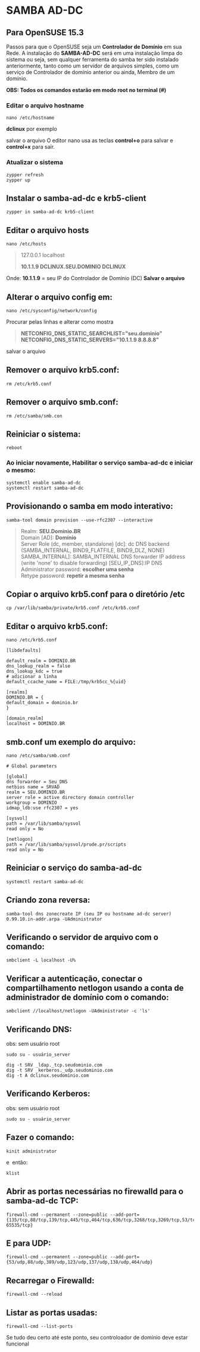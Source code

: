 # SAMBA AD-DC

## **Para OpenSUSE 15.3**

Passos para que o OpenSUSE seja um **Controlador de Domínio** em sua Rede. A instalação do **SAMBA-AD-DC** será em uma instalação limpa do sistema ou seja, sem qualquer ferramenta do samba ter sido instalado anteriormente, tanto como um servidor de arquivos simples,  como um serviço de Controlador de domínio anterior ou ainda, Membro de um domínio.  

**OBS: Todos os comandos estarão em modo root no terminal (#)**



### Editar o arquivo hostname

```
nano /etc/hostname 
```

**dclinux**
por exemplo

salvar o arquivo
O editor nano usa as teclas **control+o** para salvar e **control+x** para sair. 

### Atualizar o sistema

```
zypper refresh
zypper up
```

## Instalar o samba-ad-dc e krb5-client

```
zypper in samba-ad-dc krb5-client
```

## Editar o arquivo hosts

```
nano /etc/hosts
```

> 127.0.0.1 localhost
> 
> **10.1.1.9 DCLINUX.SEU.DOMINIO   DCLINUX**

Onde:
**10.1.1.9** = seu IP do Controlador de Domínio (DC)
**Salvar o arquivo**



## Alterar o arquivo config em:

```
nano /etc/sysconfig/network/config
```

Procurar pelas linhas e alterar como mostra

> **NETCONFIG_DNS_STATIC_SEARCHLIST="seu.dominio"  
> NETCONFIG_DNS_STATIC_SERVERS="10.1.1.9 8.8.8.8"**

salvar o arquivo



## Remover o arquivo krb5.conf:

```
rm /etc/krb5.conf
```

## Remover o arquivo smb.conf:

```
rm /etc/samba/smb.con
```

## Reiniciar o sistema:

```
reboot
```

### Ao iniciar novamente, **Habilitar** o serviço samba-ad-dc e **iniciar** o mesmo:

```
systemctl enable samba-ad-dc  
systemctl restart samba-ad-dc
```

## Provisionando o samba em modo **interativo**:

```
samba-tool domain provision --use-rfc2307 --interactive
```

> Realm: **SEU.Dominio.BR**  
> Domain [AD]: **Domínio**  
> Server Role (dc, member, standalone) [dc]: dc 
> DNS backend (SAMBA_INTERNAL, BIND9_FLATFILE, BIND9_DLZ, NONE) SAMBA_INTERNAL]: SAMBA_INTERNAL 
> DNS forwarder IP address (write 'none' to disable forwarding) [SEU_IP_DNS]:IP DNS  
> Administrator password: **escolher uma senha**  
> Retype password: **repetir a mesma senha**



## Copiar o arquivo krb5.conf para o diretório /etc

```
cp /var/lib/samba/private/krb5.conf /etc/krb5.conf
```

## Editar o arquivo krb5.conf:

```
nano /etc/krb5.conf
```

```
[libdefaults]  

default_realm = DOMINIO.BR  
dns_lookup_realm = false  
dns_lookup_kdc = true
# adicionar a linha
default_ccache_name = FILE:/tmp/krb5cc_%{uid}

[realms]  
DOMINIO.BR = {  
default_domain = dominio.br  
}

[domain_realm]  
localhost = DOMINIO.BR
```

## smb.conf um exemplo do arquivo:

```
nano /etc/samba/smb.conf
```

```
# Global parameters

[global]  
dns forwarder = Seu_DNS  
netbios name = SRVAD  
realm = SEU.DOMINIO.BR  
server role = active directory domain controller  
workgroup = DOMINIO  
idmap_ldb:use rfc2307 = yes

[sysvol]  
path = /var/lib/samba/sysvol  
read only = No

[netlogon]  
path = /var/lib/samba/sysvol/prude.pr/scripts  
read only = No
```

## Reiniciar o serviço do samba-ad-dc

```
systemctl restart samba-ad-dc
```

## Criando zona reversa:

```
samba-tool dns zonecreate IP (seu IP ou hostname ad-dc server) 0.99.10.in-addr.arpa -UAdministrator
```

## Verificando o servidor de arquivo com o comando:

```
smbclient -L localhost -U%
```

## Verificar a autenticação, conectar o compartilhamento netlogon usando a conta de administrador de domínio com o comando:

```
smbclient //localhost/netlogon -UAdministrator -c 'ls'
```

## Verificando DNS:

obs: sem usuário root

```
sudo su - usuário_server
```

```
dig -t SRV _ldap._tcp.seudominio.com  
dig -t SRV _kerberos._udp.seudominio.com  
dig -t A dclinux.seudominio.com
```

## Verificando Kerberos:

obs: sem usuário root

```
sudo su - usuário_server
```

## Fazer o comando:

```
kinit administrator
```

e  então:

```
klist
```

## Abrir as portas necessárias no firewalld para o samba-ad-dc TCP:

```
firewall-cmd --permanent --zone=public --add-port={135/tcp,88/tcp,139/tcp,445/tcp,464/tcp,636/tcp,3268/tcp,3269/tcp,53/tcp,389/tcp,49152-65535/tcp}
```

## E para UDP:

```
firewall-cmd --permanent --zone=public --add-port={53/udp,88/udp,389/udp,123/udp,137/udp,138/udp,464/udp}
```

## Recarregar o Firewalld:

```
firewall-cmd --reload
```

## Listar as portas usadas:

```
firewall-cmd --list-ports
```

Se tudo deu certo até  este ponto, seu controloador de domínio deve estar funcional






